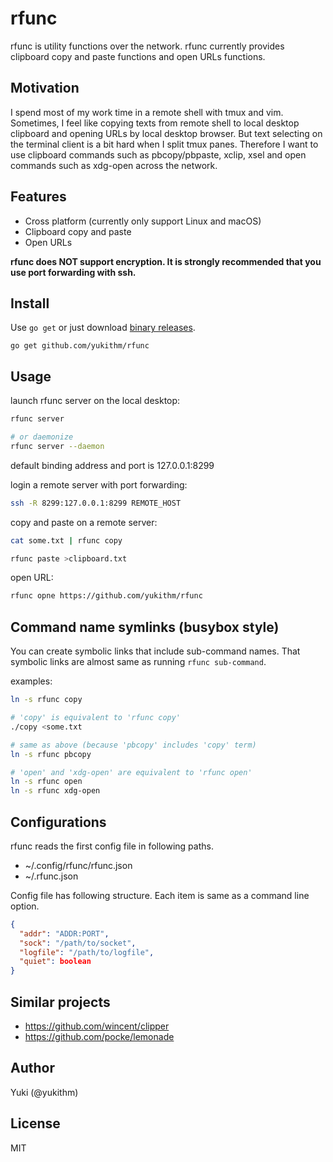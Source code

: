 # rfunc

rfunc is utility functions over the network. rfunc currently provides clipboard copy and paste functions and open URLs functions.

## Motivation

I spend most of my work time in a remote shell with tmux and vim. Sometimes, I feel like copying texts from remote shell to local desktop clipboard and opening URLs by local desktop browser. But text selecting on the terminal client is a bit hard when I split tmux panes. Therefore I want to use clipboard commands such as pbcopy/pbpaste, xclip, xsel and open commands such as xdg-open across the network.

## Features

* Cross platform (currently only support Linux and macOS)
* Clipboard copy and paste
* Open URLs

**rfunc does NOT support encryption. It is strongly recommended that you use port forwarding with ssh.**

## Install

Use `go get` or just download [binary releases](https://github.com/yukithm/rfunc/releases).

```
go get github.com/yukithm/rfunc
```

## Usage

launch rfunc server on the local desktop:

```sh
rfunc server

# or daemonize
rfunc server --daemon
```

default binding address and port is 127.0.0.1:8299

login a remote server with port forwarding:

```sh
ssh -R 8299:127.0.0.1:8299 REMOTE_HOST
```

copy and paste on a remote server:

```sh
cat some.txt | rfunc copy
```

```sh
rfunc paste >clipboard.txt
```

open URL:

```sh
rfunc opne https://github.com/yukithm/rfunc
```

## Command name symlinks (busybox style)

You can create symbolic links that include sub-command names. That symbolic links are almost same as running `rfunc sub-command`.

examples:

```sh
ln -s rfunc copy

# 'copy' is equivalent to 'rfunc copy'
./copy <some.txt

# same as above (because 'pbcopy' includes 'copy' term)
ln -s rfunc pbcopy

# 'open' and 'xdg-open' are equivalent to 'rfunc open'
ln -s rfunc open
ln -s rfunc xdg-open
```

## Configurations

rfunc reads the first config file in following paths.

* ~/.config/rfunc/rfunc.json
* ~/.rfunc.json

Config file has following structure.
Each item is same as a command line option.

```json
{
  "addr": "ADDR:PORT",
  "sock": "/path/to/socket",
  "logfile": "/path/to/logfile",
  "quiet": boolean
}
```

## Similar projects

* https://github.com/wincent/clipper
* https://github.com/pocke/lemonade

## Author

Yuki (@yukithm)

## License

MIT
